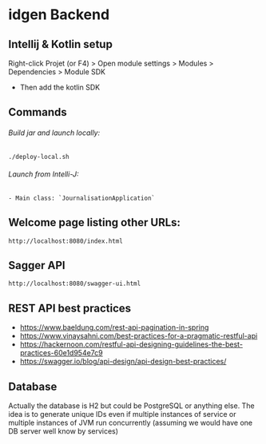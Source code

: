 # idgen Backend

## Intellij & Kotlin setup

Right-click Projet (or F4) > Open module settings > Modules > Dependencies > Module SDK

- Then add the kotlin SDK

## Commands

###### Build jar and launch locally:

    ./deploy-local.sh

###### Launch from Intelli-J: 

    - Main class: `JournalisationApplication`

## Welcome page listing other URLs:

    http://localhost:8080/index.html

## Sagger API

    http://localhost:8080/swagger-ui.html

## REST API best practices
- https://www.baeldung.com/rest-api-pagination-in-spring
- https://www.vinaysahni.com/best-practices-for-a-pragmatic-restful-api
- https://hackernoon.com/restful-api-designing-guidelines-the-best-practices-60e1d954e7c9
- https://swagger.io/blog/api-design/api-design-best-practices/

## Database

Actually the database is H2 but could be PostgreSQL or anything else. The idea is to generate unique IDs even if
multiple instances of service or multiple instances of JVM run concurrently (assuming we would have one DB server well know by services)
